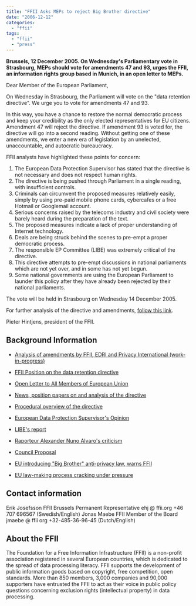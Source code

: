 ```yaml
---
title: "FFII Asks MEPs to reject Big Brother directive"
date: "2006-12-12"
categories: 
  - "ffii"
tags: 
  - "ffii"
  - "press"
---
```


**Brussels, 12 December 2005. On Wednesday's Parliamentary vote in Strasbourg, MEPs should vote for amendments 47 and 93, urges the FFII, an information rights group based in Munich, in an open letter to MEPs.**

Dear Member of the European Parliament,

On Wednesday in Strasbourg, the Parliament will vote on the "data retention directive". We urge you to vote for amendments 47 and 93.

In this way, you have a chance to restore the normal democratic process and keep your credibility as the only elected representatives for EU citizens. Amendment 47 will reject the directive. If amendment 93 is voted for, the directive will go into a second reading. Without getting one of these amendments, we enter a new era of legislation by an unelected, unaccountable, and autocratic bureaucracy.

FFII analysts have highlighted these points for concern:

1. The European Data Protection Supervisor has stated that the directive is not necessary and does not respect human rights.
2. The directive is being pushed through Parliament in a single reading, with insufficient controls.
3. Criminals can circumvent the proposed measures relatively easily, simply by using pre-paid mobile phone cards, cybercafes or a free Hotmail or Googlemail account.
4. Serious concerns raised by the telecoms industry and civil society were barely heard during the preparation of the text.
5. The proposed measures indicate a lack of proper understanding of Internet technology.
6. Deals are being struck behind the scenes to pre-empt a proper democratic process.
7. The responsible EP Committee (LIBE) was extremely critical of the directive.
8. This directive attempts to pre-empt discussions in national parliaments which are not yet over, and in some has not yet begun.
9. Some national governments are using the European Parliament to launder this policy after they have already been rejected by their national parliaments.

The vote will be held in Strasbourg on Wednesday 14 December 2005.

For further analysis of the directive and amendments, [follow this link](http://old.ffii.org/votinglist).

Pieter Hintjens, president of the FFII.

## Background Information

- [Analysis of amendments by FFII, EDRI and Privacy International (work-in-progress)](http://old.ffii.org/votinglist)
    
- [FFII Position on the data retention directive](http://kwiki.ffii.org/DataRet0512En)
    
- [Open Letter to All Members of European Union](http://wiki.dataretentionisnosolution.com:81/images/8/86/Finalstatement.pdf)
    
- [News, position papers on and analysis of the directive](http://wiki.dataretentionisnosolution.com/)
    
- [Procedural overview of the directive](http://www.europarl.eu.int/oeil/file.jsp?id=5275032)
    
- [European Data Protection Supervisor's Opinion](http://europa.eu.int/eur-lex/lex/LexUriServ/site/fr/oj/2005/c_298/c_29820051129en00010012.pdf)
    
- [LIBE's report](http://www.edri.org/docs/364679XM.pdf)
    
- [Raporteur Alexander Nuno Alvaro's criticism](http://wiki.dataretentionisnosolution.com:81/index.php/Criticism_of_Rapporteur_Alvaro)
    
- [Council Proposal](http://www.ffii.se/erik/misc/DataRetention/COUNCILcompromise021205.pdf)
    
- [EU introducing "Big Brother" anti-privacy law, warns FFII](https://press.ffii.org/Press%20releases/EU%20introducing%20%22Big%20Brother%22%20anti-privacy%20law%2C%20warns%20FFII)
    
- [EU law-making process cracking under pressure](https://press.ffii.org/Press%20releases/EU%20law-making%20process%20cracking%20under%20pressure)
    

## Contact information

Erik Josefsson FFII Brussels Permanent Representative ehj @ ffii.org +46 707 696567 (Swedish/English) Jonas Maebe FFII Member of the Board jmaebe @ ffii org +32-485-36-96-45 (Dutch/English)

## About the FFII

The Foundation for a Free Information Infrastructure (FFII) is a non-profit association registered in several European countries, which is dedicated to the spread of data processing literacy. FFII supports the development of public information goods based on copyright, free competition, open standards. More than 850 members, 3,000 companies and 90,000 supporters have entrusted the FFII to act as their voice in public policy questions concerning exclusion rights (intellectual property) in data processing.
